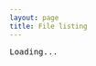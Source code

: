 ```yaml
---
layout: page
title: File listing
---
```

<script>
document.addEventListener("DOMContentLoaded", function (event) {
    var location = new URL(window.location);
    var url = location.searchParams.get("url");
    var name = url.replace(/.*\//g, ""); // keep only the name part (the one after the last / ) 

    $('h1.page-title').text(name);
    pre = $('pre#content');
    jQuery.ajax({url: url,
                   success: function(data) { pre.text(data) },
                   error: function() { pre.text('Failed to load '+url)},
                   dataType: "text" });   
});
</script>
<pre id="content">Loading...</pre>
